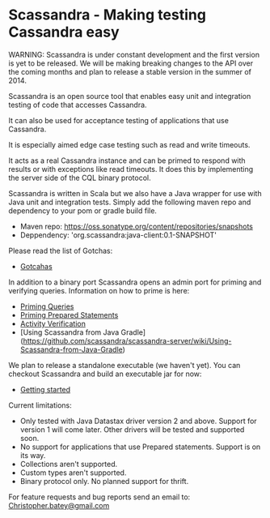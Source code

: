 # Scassandra - Making testing Cassandra easy

WARNING: Scassandra is under constant development and the first version is yet to be released. We will be making breaking changes to the API over the coming months and plan to release a stable version in the summer of 2014.

Scassandra is an open source tool that enables easy unit and integration testing of code that accesses Cassandra. 

It can also be used for acceptance testing of applications that use Cassandra. 

It is especially aimed edge case testing such as read and write timeouts.

It acts as a real Cassandra instance and can be primed to respond with results or with exceptions like read timeouts. It does this by implementing the server side of the CQL binary protocol.

Scassandra is written in Scala but we also have a Java wrapper for use with Java unit and integration tests. Simply add the following maven repo and dependency to your pom or gradle build file.
* Maven repo: https://oss.sonatype.org/content/repositories/snapshots
* Deppendency: 'org.scassandra:java-client:0.1-SNAPSHOT'

Please read the list of Gotchas:
* [Gotcahas](https://github.com/scassandra/scassandra-server/wiki/Gotchas)


In addition to a binary port Scassandra opens an admin port for priming and verifying queries. Information on how to prime is here:

* [Priming Queries](https://github.com/scassandra/scassandra-server/wiki/Priming-Queries)
* [Priming Prepared Statements](https://github.com/scassandra/scassandra-server/wiki/Priming-Prepared-Statements)
* [Activity Verification](https://github.com/scassandra/scassandra-server/wiki/Activity-Verification)
* [Using Scassandra from Java Gradle] (https://github.com/scassandra/scassandra-server/wiki/Using-Scassandra-from-Java-Gradle)

We plan to release a standalone executable (we haven't yet). You can checkout Scassandra and build an executable jar for now:
* [Getting started](https://github.com/scassandra/scassandra-server/wiki/Getting-Started)


Current limitations:
* Only tested with Java Datastax driver version 2 and above. Support for version 1 will come later. Other drivers will be tested and supported soon. 
* No support for applications that use Prepared statements. Support is on its way.
* Collections aren't supported.
* Custom types aren't supported.
* Binary protocol only. No planned support for thrift.

For feature requests and bug reports send an email to: Christopher.batey@gmail.com



